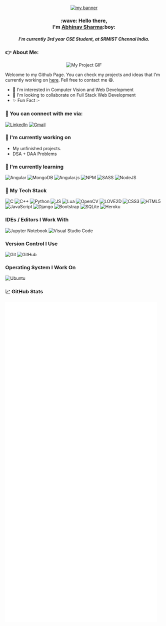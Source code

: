 <p align="center">
  <a href="" target="_blank" rel="noreferrer"><img src="https://user-images.githubusercontent.com/52396867/140615462-3ad93407-83e8-4ce1-9228-4a0cacad12eb.png" alt="my banner"></a>
</p>

<h3 align="center">
:wave: Hello there, 
<br>
I'm <a href="" target="_blank" rel="noreferrer">Abhinav Sharma</a>:boy:
</h3>

<h5 align="center">
I'm currently 3rd year CSE Student, at SRMIST Chennai India.
</h5>

### :point_right: About Me:

<p align="center">
<img src="https://user-images.githubusercontent.com/52396867/141177335-fb3a20ae-eeba-4154-9b74-004f8d4c9d1c.gif" alt="My Project GIF">
</p>

Welcome to my Github Page. You can check my projects and ideas that I'm currently working on <a href = "https://github.com/as567652?tab=repositories">here</a>. Fell free to contact me :smile:.
- :eyes: I'm interested in Computer Vision and Web Development
- 🤝 I'm looking to collaborate on Full Stack Web Development
- :sparkles: Fun Fact :- 


### :email: You can connect with me via:
<a href="www.linkedin.com/in/abhinav-sh" >![LinkedIn](https://img.shields.io/badge/LinkedIn-0077B5?style=for-the-badge&logo=linkedin&logoColor=white)</a>
<a href="mailto:as567652@gmail.com">![Gmail](https://img.shields.io/badge/Gmail-D14836?style=for-the-badge&logo=gmail&logoColor=white)</a>


### 🔭 I'm currently working on

- My unfinished projects.
- DSA + DAA Problems


### 🌱 I'm currently learning

![Angular](https://img.shields.io/badge/Angular-DD0031?style=for-the-badge&logo=angular&logoColor=white)
![MongoDB](https://img.shields.io/badge/MongoDB-4EA94B?style=for-the-badge&logo=mongodb&logoColor=white)
![Angular.js](https://img.shields.io/badge/angular.js-%23E23237.svg?style=for-the-badge&logo=angularjs&logoColor=white)
![NPM](https://img.shields.io/badge/NPM-%23000000.svg?style=for-the-badge&logo=npm&logoColor=white)
![SASS](https://img.shields.io/badge/SASS-hotpink.svg?style=for-the-badge&logo=SASS&logoColor=white)
![NodeJS](https://img.shields.io/badge/node.js-6DA55F?style=for-the-badge&logo=node.js&logoColor=white)


### 💼 My Tech Stack
![C](https://img.shields.io/badge/c-%2300599C.svg?style=for-the-badge&logo=c&logoColor=white)
![C++](https://img.shields.io/badge/c++-%2300599C.svg?style=for-the-badge&logo=c%2B%2B&logoColor=white)
![Python](https://img.shields.io/badge/python-3670A0?style=for-the-badge&logo=python&logoColor=ffdd54)
![JS](https://img.shields.io/badge/JavaScript-323330?style=for-the-badge&logo=javascript&logoColor=F7DF1E)
![Lua](https://img.shields.io/badge/lua-%232C2D72.svg?style=for-the-badge&logo=lua&logoColor=white)
![OpenCV](https://img.shields.io/badge/opencv-%23white.svg?style=for-the-badge&logo=opencv&logoColor=white)
![LOVE2D](https://img.shields.io/badge/-L%C3%96VE--2D-%23ea316e?style=for-the-badge)
![CSS3](https://img.shields.io/badge/css3-%231572B6.svg?style=for-the-badge&logo=css3&logoColor=white)
![HTML5](https://img.shields.io/badge/html5-%23E34F26.svg?style=for-the-badge&logo=html5&logoColor=white)
![JavaScript](https://img.shields.io/badge/javascript-%23323330.svg?style=for-the-badge&logo=javascript&logoColor=%23F7DF1E)
![Django](https://img.shields.io/badge/django-%23092E20.svg?style=for-the-badge&logo=django&logoColor=white)
![Bootstrap](https://img.shields.io/badge/bootstrap-%23563D7C.svg?style=for-the-badge&logo=bootstrap&logoColor=white)
![SQLite](https://img.shields.io/badge/sqlite-%2307405e.svg?style=for-the-badge&logo=sqlite&logoColor=white)
![Heroku](https://img.shields.io/badge/heroku-%23430098.svg?style=for-the-badge&logo=heroku&logoColor=white)


### IDEs / Editors I Work With
![Jupyter Notebook](https://img.shields.io/badge/jupyter-%23FA0F00.svg?style=for-the-badge&logo=jupyter&logoColor=white)
![Visual Studio Code](https://img.shields.io/badge/Visual%20Studio%20Code-0078d7.svg?style=for-the-badge&logo=visual-studio-code&logoColor=white)

### Version Control I Use
![Git](https://img.shields.io/badge/git-%23F05033.svg?style=for-the-badge&logo=git&logoColor=white)
![GitHub](https://img.shields.io/badge/github-%23121011.svg?style=for-the-badge&logo=github&logoColor=white)


### Operating System I Work On
![Ubuntu](https://img.shields.io/badge/Ubuntu-E95420?style=for-the-badge&logo=ubuntu&logoColor=white)


### 📈 GitHub Stats

<p align="center">

![Metrics](https://github.com/as567652/as567652/blob/main/github-metrics.svg)

</p>